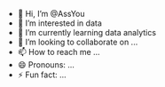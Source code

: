 - 👋 Hi, I’m @AssYou
- 👀 I’m interested in data
- 🌱 I’m currently learning data analytics
- 💞️ I’m looking to collaborate on ...
- 📫 How to reach me ...
- 😄 Pronouns: ...
- ⚡ Fun fact: ...

<!---
AssYou/AssYou is a ✨ special ✨ repository because its `README.md` (this file) appears on your GitHub profile.
You can click the Preview link to take a look at your changes.
--->

